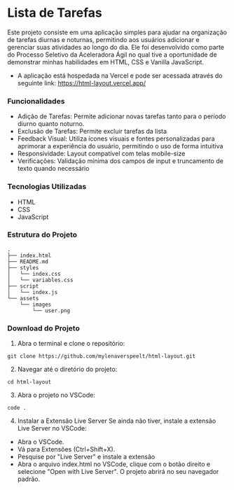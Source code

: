 # Lista de Tarefas

Este projeto consiste em uma aplicação simples para ajudar na organização de tarefas diurnas e noturnas, permitindo aos usuários adicionar e gerenciar suas atividades ao longo do dia. Ele foi desenvolvido como parte do Processo Seletivo da Aceleradora Ágil no qual tive a oportunidade de demonstrar minhas habilidades em HTML, CSS e Vanilla JavaScript.

- A aplicação está hospedada na Vercel e pode ser acessada através do seguinte link: https://html-layout.vercel.app/ 

### Funcionalidades
- Adição de Tarefas: Permite adicionar novas tarefas tanto para o período diurno quanto noturno.
- Exclusão de Tarefas: Permite excluir tarefas da lista
- Feedback Visual: Utiliza ícones visuais e fontes personalizadas para aprimorar a experiência do usuário, permitindo o uso de forma intuitiva
- Responsividade: Layout compatível com telas mobile-size
- Verificações: Validação mínima dos campos de input e truncamento de texto quando necessário


### Tecnologias Utilizadas
- HTML
- CSS 
- JavaScript

### Estrutura do Projeto
```
.
├── index.html
├── README.md
├── styles
│   └── index.css
│   └── variables.css
├── script
│   └── index.js
└── assets
    └── images
        └── user.png
```

### Download do Projeto

1. Abra o terminal e clone o repositório:

```
git clone https://github.com/mylenaverspeelt/html-layout.git
```

2. Navegar até o diretório do projeto:

```
cd html-layout
```

3. Abra o projeto no VSCode:

```
code . 
```
4. Instalar a Extensão Live Server
Se ainda não tiver, instale a extensão Live Server no VSCode:

- Abra o VSCode.
- Vá para Extensões (Ctrl+Shift+X).
- Pesquise por "Live Server" e instale a extensão
- Abra o arquivo index.html no VSCode, clique com o botão direito e selecione "Open with Live Server". O projeto abrirá no seu navegador padrão.

